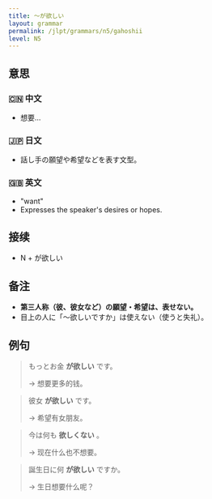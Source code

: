 ```yaml
---
title: 〜が欲しい
layout: grammar
permalink: /jlpt/grammars/n5/gahoshii
level: N5
---
```


## 意思

### 🇨🇳 中文

- 想要…

### 🇯🇵 日文

- 話し手の願望や希望などを表す文型。

### 🇬🇧 英文

- "want"
- Expresses the speaker's desires or hopes.

## 接续

- N + が欲しい

## 备注

- **第三人称（彼、彼女など）の願望・希望は、表せない。**
- 目上の人に「〜欲しいですか」は使えない（使うと失礼）。

## 例句

> もっとお金 **が欲しい** です。
>
> → 想要更多的钱。

> 彼女 **が欲しい** です。
>
> → 希望有女朋友。

> 今は何も **欲しくない** 。
>
> → 现在什么也不想要。

> 誕生日に何 **が欲しい** ですか。
>
> → 生日想要什么呢？

